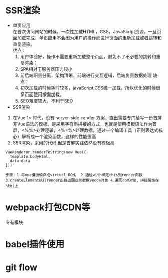 <!--
 * @Description:  
 * @version: 
 * @Author: 朱宇
 * @Date: 2019-08-26 21:56:07
 * @LastEditTime: 2019-08-26 22:55:08
 -->
# SSR渲染
* 单页应用  
   在首次访问网站的时候，一次性加载HTML，CSS，JavaScript资源，一旦页面加载完成，单页应用不会因为用户的操作而进行页面的重新加载或者跳转和重复渲染。  
   优点： 
   1. 用户体验好，操作不需要重新加载整个页面，避免不了不必要的跳转和重复渲染；
   2. SPA相对于服务器压力较小
   3. 前后端职责分离，架构清晰，前端进行交互逻辑，后端负责数据处理
   缺点：  
   1. 初次加载的时候耗时较多，javaScript,CSS统一加载，所以优化的时候很多页面使用按需加载。
   2. SEO难度较大，不利于SEO
* SSR渲染  
1.  在Vue 1× 时代，没有 server-side-render 方案，直出需要专门给写一份首屏非Vue语法的模板。是采用字符串拼接的方式，也就是使用模板语法作为首屏，<%%>处理逻辑，<%=%>处理数据，通过一个编译工具（正则表达式核心）解析成一个渲染函数。这样的性能很高
2.  SSR渲染，采用的代码,但是首屏实践依然没有模板高
   ```
   VueRenderer.renderToString(new Vue({
     template:bodyHtml,
     data:data
   }))
   ```
   `步骤：1.将vue模板编译成virtual DOM，
   2.通过with绑定this到render函数
   3.createElement执行render函数返回业务数据vnode对象
   4.遍历dom对象，拼接属性在html上`

# webpack打包CDN等
专有模块
# babel插件使用
# git flow
